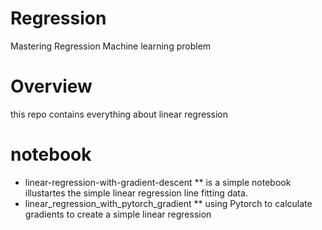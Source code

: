 # Regression
Mastering Regression Machine learning problem

# Overview
this repo contains everything about linear regression 
# notebook
* linear-regression-with-gradient-descent
  ** is a simple notebook illustartes the simple linear regression line fitting data.
* linear_regression_with_pytorch_gradient
  ** using Pytorch to calculate gradients to create a simple linear regression
